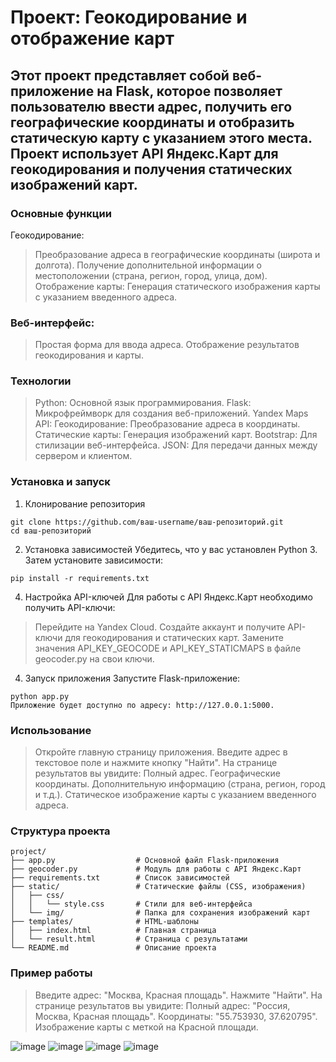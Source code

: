 # Проект: Геокодирование и отображение карт
## Этот проект представляет собой веб-приложение на Flask, которое позволяет пользователю ввести адрес, получить его географические координаты и отобразить статическую карту с указанием этого места. Проект использует API Яндекс.Карт для геокодирования и получения статических изображений карт.

### Основные функции
Геокодирование:
> Преобразование адреса в географические координаты (широта и долгота).
> Получение дополнительной информации о местоположении (страна, регион, город, улица, дом).
> Отображение карты:
> Генерация статического изображения карты с указанием введенного адреса.

### Веб-интерфейс:
> Простая форма для ввода адреса.
> Отображение результатов геокодирования и карты.

### Технологии
> Python: Основной язык программирования.
> Flask: Микрофреймворк для создания веб-приложений.
> Yandex Maps API:
> Геокодирование: Преобразование адреса в координаты.
> Статические карты: Генерация изображений карт.
> Bootstrap: Для стилизации веб-интерфейса.
> JSON: Для передачи данных между сервером и клиентом.

### Установка и запуск
1. Клонирование репозитория
```
git clone https://github.com/ваш-username/ваш-репозиторий.git
cd ваш-репозиторий
```
2. Установка зависимостей
Убедитесь, что у вас установлен Python 3. Затем установите зависимости:
```
pip install -r requirements.txt
```
4. Настройка API-ключей
Для работы с API Яндекс.Карт необходимо получить API-ключи:
> Перейдите на Yandex Cloud.
> Создайте аккаунт и получите API-ключи для геокодирования и статических карт.
> Замените значения API_KEY_GEOCODE и API_KEY_STATICMAPS в файле geocoder.py на свои ключи.

4. Запуск приложения
Запустите Flask-приложение:
```
python app.py
Приложение будет доступно по адресу: http://127.0.0.1:5000.
```

### Использование
> Откройте главную страницу приложения.
> Введите адрес в текстовое поле и нажмите кнопку "Найти".
> На странице результатов вы увидите:
> Полный адрес.
> Географические координаты.
> Дополнительную информацию (страна, регион, город и т.д.).
> Статическое изображение карты с указанием введенного адреса.

### Структура проекта
```
project/
├── app.py                  # Основной файл Flask-приложения
├── geocoder.py             # Модуль для работы с API Яндекс.Карт
├── requirements.txt        # Список зависимостей
├── static/                 # Статические файлы (CSS, изображения)
│   ├── css/
│   │   └── style.css       # Стили для веб-интерфейса
│   └── img/                # Папка для сохранения изображений карт
├── templates/              # HTML-шаблоны
│   ├── index.html          # Главная страница
│   └── result.html         # Страница с результатами
└── README.md               # Описание проекта
```
### Пример работы
> Введите адрес: "Москва, Красная площадь".
> Нажмите "Найти".
> На странице результатов вы увидите:
> Полный адрес: "Россия, Москва, Красная площадь".
> Координаты: "55.753930, 37.620795".
> Изображение карты с меткой на Красной площади.

![image](https://github.com/user-attachments/assets/a3073495-1d5f-4b90-8496-50e007512e4a)
![image](https://github.com/user-attachments/assets/95a28b91-fc78-42f6-b1b9-275eeaca53ff)
![image](https://github.com/user-attachments/assets/f8e84cda-1459-4dea-bf88-881d6d6b41dc)
![image](https://github.com/user-attachments/assets/c700e5af-7141-45be-aaca-31179cb1e8a4)

